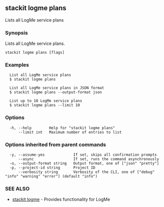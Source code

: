 ## stackit logme plans

Lists all LogMe service plans

### Synopsis

Lists all LogMe service plans.

```
stackit logme plans [flags]
```

### Examples

```
  List all LogMe service plans
  $ stackit logme plans

  List all LogMe service plans in JSON format
  $ stackit logme plans --output-format json

  List up to 10 LogMe service plans
  $ stackit logme plans --limit 10
```

### Options

```
  -h, --help        Help for "stackit logme plans"
      --limit int   Maximum number of entries to list
```

### Options inherited from parent commands

```
  -y, --assume-yes             If set, skips all confirmation prompts
      --async                  If set, runs the command asynchronously
  -o, --output-format string   Output format, one of ["json" "pretty"]
  -p, --project-id string      Project ID
      --verbosity string       Verbosity of the CLI, one of ["debug" "info" "warning" "error"] (default "info")
```

### SEE ALSO

* [stackit logme](./stackit_logme.md)	 - Provides functionality for LogMe

